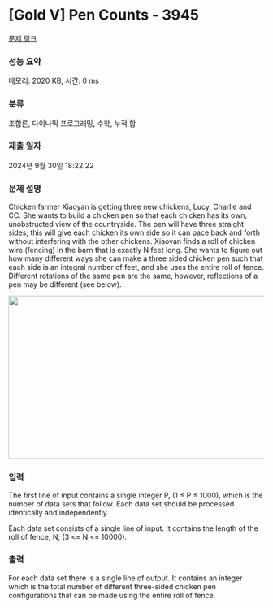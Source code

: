 # [Gold V] Pen Counts - 3945 

[문제 링크](https://www.acmicpc.net/problem/3945) 

### 성능 요약

메모리: 2020 KB, 시간: 0 ms

### 분류

조합론, 다이나믹 프로그래밍, 수학, 누적 합

### 제출 일자

2024년 9월 30일 18:22:22

### 문제 설명

<p>Chicken farmer Xiaoyan is getting three new chickens, Lucy, Charlie and CC. She wants to build a chicken pen so that each chicken has its own, unobstructed view of the countryside. The pen will have three straight sides; this will give each chicken its own side so it can pace back and forth without interfering with the other chickens. Xiaoyan finds a roll of chicken wire (fencing) in the barn that is exactly N feet long. She wants to figure out how many different ways she can make a three sided chicken pen such that each side is an integral number of feet, and she uses the entire roll of fence. Different rotations of the same pen are the same, however, reflections of a pen may be different (see below).</p>

<p><img alt="" src="https://www.acmicpc.net/upload/images/pencount.png" style="height:321px; width:747px"></p>

### 입력 

 <p>The first line of input contains a single integer P, (1 ≤ P ≤ 1000), which is the number of data sets that follow. Each data set should be processed identically and independently.</p>

<p>Each data set consists of a single line of input. It contains the length of the roll of fence, N, (3 <= N <= 10000).</p>

### 출력 

 <p>For each data set there is a single line of output. It contains an integer which is the total number of different three-sided chicken pen configurations that can be made using the entire roll of fence.</p>

